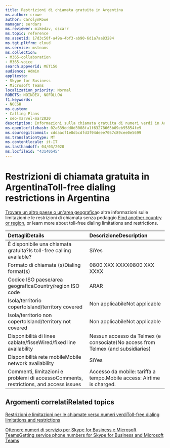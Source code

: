 ```yaml
---
title: Restrizioni di chiamata gratuita in Argentina
ms.author: crowe
author: CarolynRowe
manager: serdars
ms.reviewer: mikedav, oscarr
ms.topic: reference
ms.assetid: 17d3c50f-a49a-4bf3-ab90-6d1a7aa83284
ms.tgt.pltfrm: cloud
ms.service: msteams
ms.collection:
- M365-collaboration
- M365-voice
search.appverid: MET150
audience: Admin
appliesto:
- Skype for Business
- Microsoft Teams
localization_priority: Normal
ROBOTS: NOINDEX, NOFOLLOW
f1.keywords:
- NOCSH
ms.custom:
- Calling Plans
- seo-marvel-mar2020
description: Informazioni sulla chiamata gratuita di numeri verdi in Argentina, tra cui disponibilità, disponibilità di rete cablata/a linee fisse e mobili e restrizioni.
ms.openlocfilehash: 02a639ddd0d3008fa1f63278665b09eb95854fe9
ms.sourcegitcommit: cddaacf1e8dbcdfd3f94deee7057c89cee0e5699
ms.translationtype: MT
ms.contentlocale: it-IT
ms.lasthandoff: 04/03/2020
ms.locfileid: "43140545"
---
```

# <a name="toll-free-dialing-restrictions-in-argentina"></a><span data-ttu-id="971e1-103">Restrizioni di chiamata gratuita in Argentina</span><span class="sxs-lookup"><span data-stu-id="971e1-103">Toll-free dialing restrictions in Argentina</span></span>

<span data-ttu-id="971e1-104">[Trovare un altro paese o un'area geografica](../toll-free-dialing-limitations-and-restrictions.md)o altre informazioni sulle limitazioni e le restrizioni di chiamata senza pedaggio.</span><span class="sxs-lookup"><span data-stu-id="971e1-104">[Find another country or region](../toll-free-dialing-limitations-and-restrictions.md), or learn more about toll-free dialing limitations and restrictions.</span></span>

|<span data-ttu-id="971e1-105">**Dettagli**</span><span class="sxs-lookup"><span data-stu-id="971e1-105">**Details**</span></span>|<span data-ttu-id="971e1-106">**Descrizione**</span><span class="sxs-lookup"><span data-stu-id="971e1-106">**Description**</span></span>|
|:-----|:-----|
|<span data-ttu-id="971e1-107">È disponibile una chiamata gratuita?</span><span class="sxs-lookup"><span data-stu-id="971e1-107">Is toll-free calling available?</span></span>  <br/> |<span data-ttu-id="971e1-108">Sì</span><span class="sxs-lookup"><span data-stu-id="971e1-108">Yes</span></span>  <br/> |
|<span data-ttu-id="971e1-109">Formato di chiamata (s)</span><span class="sxs-lookup"><span data-stu-id="971e1-109">Dialing format(s)</span></span>  <br/> |<span data-ttu-id="971e1-110">0800 XXX XXXX</span><span class="sxs-lookup"><span data-stu-id="971e1-110">0800 XXX XXXX</span></span>  <br/> |
|<span data-ttu-id="971e1-111">Codice ISO paese/area geografica</span><span class="sxs-lookup"><span data-stu-id="971e1-111">Country/region ISO code</span></span>  <br/> |<span data-ttu-id="971e1-112">AR</span><span class="sxs-lookup"><span data-stu-id="971e1-112">AR</span></span>  <br/> |
|<span data-ttu-id="971e1-113">Isola/territorio coperto</span><span class="sxs-lookup"><span data-stu-id="971e1-113">Island/territory covered</span></span>  <br/> |<span data-ttu-id="971e1-114">Non applicabile</span><span class="sxs-lookup"><span data-stu-id="971e1-114">Not applicable</span></span>  <br/> |
|<span data-ttu-id="971e1-115">Isola/territorio non coperto</span><span class="sxs-lookup"><span data-stu-id="971e1-115">Island/territory not covered</span></span>  <br/> |<span data-ttu-id="971e1-116">Non applicabile</span><span class="sxs-lookup"><span data-stu-id="971e1-116">Not applicable</span></span>  <br/> |
|<span data-ttu-id="971e1-117">Disponibilità di linee cablate/fisse</span><span class="sxs-lookup"><span data-stu-id="971e1-117">Wired/fixed line availability</span></span>  <br/> |<span data-ttu-id="971e1-118">Nessun accesso da Telmex (e consociate)</span><span class="sxs-lookup"><span data-stu-id="971e1-118">No access from Telmex (and subsidiaries)</span></span>  <br/> |
|<span data-ttu-id="971e1-119">Disponibilità rete mobile</span><span class="sxs-lookup"><span data-stu-id="971e1-119">Mobile network availability</span></span>  <br/> |<span data-ttu-id="971e1-120">Sì</span><span class="sxs-lookup"><span data-stu-id="971e1-120">Yes</span></span>  <br/> |
|<span data-ttu-id="971e1-121">Commenti, limitazioni e problemi di accesso</span><span class="sxs-lookup"><span data-stu-id="971e1-121">Comments, restrictions, and access issues</span></span>  <br/> |<span data-ttu-id="971e1-122">Accesso da mobile: tariffa a tempo.</span><span class="sxs-lookup"><span data-stu-id="971e1-122">Mobile access: Airtime is charged.</span></span>  <br/> |
   
## <a name="related-topics"></a><span data-ttu-id="971e1-123">Argomenti correlati</span><span class="sxs-lookup"><span data-stu-id="971e1-123">Related topics</span></span>
[<span data-ttu-id="971e1-124">Restrizioni e limitazioni per le chiamate verso numeri verdi</span><span class="sxs-lookup"><span data-stu-id="971e1-124">Toll-free dialing limitations and restrictions</span></span>](../toll-free-dialing-limitations-and-restrictions.md)

[<span data-ttu-id="971e1-125">Ottenere numeri di servizio per Skype for Business e Microsoft Teams</span><span class="sxs-lookup"><span data-stu-id="971e1-125">Getting service phone numbers for Skype for Business and Microsoft Teams</span></span>](/microsoftteams/getting-service-phone-numbers)

  
 
